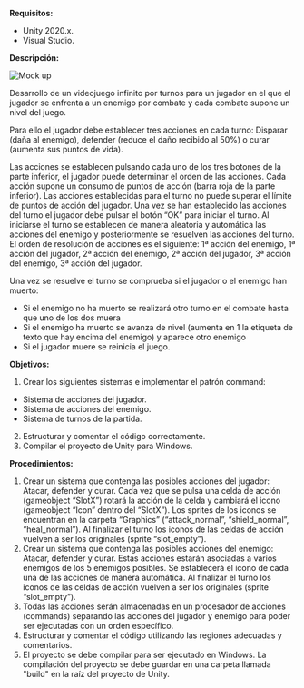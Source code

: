 **Requisitos:**
- Unity 2020.x.
- Visual Studio.

**Descripción:**

![](https://raw.githubusercontent.com/chloroplastgames/Unity-07Scripting-08Arquitecture-01FunctionalSystems-02DesignProgrammingPatterns-Exercise01/master/readme_resources/screenshot.png "Mock up")

Desarrollo de un videojuego infinito por turnos para un jugador en el que el jugador se enfrenta a un enemigo por combate y cada combate supone un nivel del juego.

Para ello el jugador debe establecer tres acciones en cada turno: Disparar (daña al enemigo), defender (reduce el daño recibido al 50%) o curar (aumenta sus puntos de vida).

Las acciones se establecen pulsando cada uno de los tres botones de la parte inferior, el jugador puede determinar el orden de las acciones. Cada acción supone un consumo de puntos de acción (barra roja de la parte inferior). Las acciones establecidas para el turno no puede superar el límite de puntos de acción del jugador.
Una vez se han establecido las acciones del turno el jugador debe pulsar el botón “OK” para iniciar el turno. Al iniciarse el turno se establecen de manera aleatoria y automática las acciones del enemigo y posteriormente se resuelven las acciones del turno. El orden de resolución de acciones es el siguiente: 1ª acción del enemigo, 1ª acción del jugador, 2ª acción del enemigo, 2ª acción del jugador, 3ª acción del enemigo, 3ª acción del jugador.

Una vez se resuelve el turno se comprueba si el jugador o el enemigo han muerto:
* Si el enemigo no ha muerto se realizará otro turno en el combate hasta que uno de los dos muera
* Si el enemigo ha muerto se avanza de nivel (aumenta en 1 la etiqueta de texto que hay encima del enemigo) y aparece otro enemigo
* Si el jugador muere se reinicia el juego.


**Objetivos:**
1. Crear los siguientes sistemas e implementar el patrón command:
* Sistema de acciones del jugador.
* Sistema de acciones del enemigo.
* Sistema de turnos de la partida.
2. Estructurar y comentar el código correctamente.
3. Compilar el proyecto de Unity para Windows.


**Procedimientos:**
1. Crear un sistema que contenga las posibles acciones del jugador: Atacar, defender y curar. Cada vez que se pulsa una celda de acción (gameobject “SlotX”) rotará la acción de la celda y cambiará el icono (gameobject “Icon” dentro del “SlotX”). Los sprites de los iconos se encuentran en la carpeta “Graphics” (“attack_normal”, “shield_normal”, “heal_normal”). Al finalizar el turno los iconos de las celdas de acción vuelven a ser los originales (sprite “slot_empty”).
2. Crear un sistema que contenga las posibles acciones del enemigo: Atacar, defender y curar. Estas acciones estarán asociadas a varios enemigos de los 5 enemigos posibles. Se establecerá el icono de cada una de las acciones de manera automática. Al finalizar el turno los iconos de las celdas de acción vuelven a ser los originales (sprite “slot_empty”).
3. Todas las acciones serán almacenadas en un procesador de acciones (commands) separando las acciones del jugador y enemigo para poder ser ejecutadas con un orden específico. 
4. Estructurar y comentar el código utilizando las regiones adecuadas y comentarios.
5. El proyecto se debe compilar para ser ejecutado en Windows. La compilación del proyecto se debe guardar en una carpeta llamada "build" en la raíz del proyecto de Unity.
